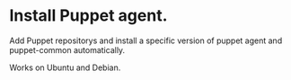 # Install Puppet agent.

Add Puppet repositorys and install a specific version of puppet agent and puppet-common automatically.

Works on Ubuntu and Debian.
